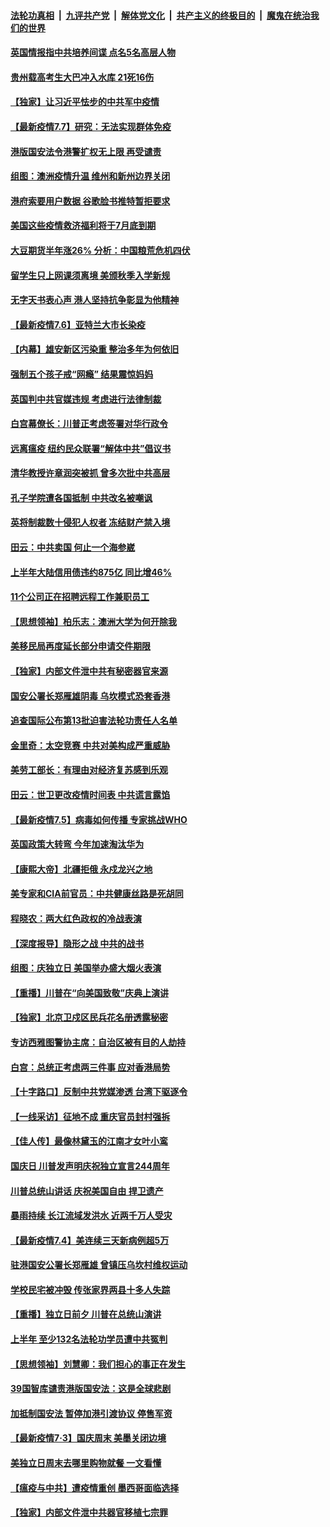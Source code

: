 ####  [法轮功真相](../../../../basic/blob/master/README.md?t=07072102) &nbsp;|&nbsp; [九评共产党](../../../../9ping.md/blob/master/README.md?t=07072102) &nbsp;|&nbsp; [解体党文化](../../../../jtdwh.md/blob/master/README.md?t=07072102)  &nbsp;|&nbsp; [共产主义的终极目的](../../../../gczydzjmd.md/blob/master/README.md?t=07072102) &nbsp;|&nbsp; [魔鬼在统治我们的世界](../../../../mgztzwmdsj.md/blob/master/README.md?t=07072102) 

#### [英国情报指中共培养间谍 点名5名高层人物](../pages/nf4514/n12238557.md?t=07072102) 

#### [贵州载高考生大巴冲入水库 21死16伤](../pages/nf4514/n12238373.md?t=07072102) 

#### [【独家】让习近平怯步的中共军中疫情](../pages/nf4514/n12231462.md?t=07072102) 

#### [【最新疫情7.7】研究：无法实现群体免疫](../pages/nf4514/n12237581.md?t=07072102) 

#### [港版国安法令港警扩权无上限 再受谴责](../pages/nf4514/n12238249.md?t=07072102) 

#### [组图：澳洲疫情升温 维州和新州边界关闭](../pages/nf4514/n12236420.md?t=07072102) 

#### [港府索要用户数据 谷歌脸书推特暂拒要求](../pages/nf4514/n12237681.md?t=07072102) 

#### [美国这些疫情救济福利将于7月底到期](../pages/nf4514/n12237422.md?t=07072102) 

#### [大豆期货半年涨26% 分析：中国粮荒危机四伏](../pages/nf4514/n12237310.md?t=07072102) 

#### [留学生只上网课须离境 美颁秋季入学新规](../pages/nf4514/n12237306.md?t=07072102) 

#### [无字天书表心声 港人坚持抗争彰显为他精神](../pages/nf4514/n12237325.md?t=07072102) 

#### [【最新疫情7.6】亚特兰大市长染疫](../pages/nf4514/n12229038.md?t=07072102) 

#### [【内幕】雄安新区污染重 整治多年为何依旧](../pages/nf4514/n12229945.md?t=07072102) 

#### [强制五个孩子戒“网瘾” 结果震惊妈妈](../pages/nf4514/n12237076.md?t=07072102) 

#### [英国判中共官媒违规 考虑进行法律制裁](../pages/nf4514/n12236722.md?t=07072102) 

#### [白宫幕僚长：川普正考虑签署对华行政令](../pages/nf4514/n12236557.md?t=07072102) 

#### [远离瘟疫 纽约民众联署“解体中共”倡议书](../pages/nf4514/n12235230.md?t=07072102) 

#### [清华教授许章润突被抓 曾多次批中共高层](../pages/nf4514/n12236051.md?t=07072102) 

#### [孔子学院遭各国抵制 中共改名被嘲讽](../pages/nf4514/n12235343.md?t=07072102) 

#### [英将制裁数十侵犯人权者 冻结财产禁入境](../pages/nf4514/n12235718.md?t=07072102) 

#### [田云：中共卖国 何止一个海参崴](../pages/nf4514/n12235165.md?t=07072102) 

#### [上半年大陆信用债违约875亿 同比增46%](../pages/nf4514/n12234787.md?t=07072102) 

#### [11个公司正在招聘远程工作兼职员工](../pages/nf4514/n12231354.md?t=07072102) 

#### [【思想领袖】柏乐志：澳洲大学为何开除我](../pages/nf4514/n12174002.md?t=07072102) 

#### [美移民局再度延长部分申请交件期限](../pages/nf4514/n12234882.md?t=07072102) 

#### [【独家】内部文件泄中共有秘密器官来源](../pages/nf4514/n12223286.md?t=07072102) 

#### [国安公署长郑雁雄阴毒 乌坎模式恐套香港](../pages/nf4514/n12234848.md?t=07072102) 

#### [追查国际公布第13批迫害法轮功责任人名单](../pages/nf4514/n12234695.md?t=07072102) 

#### [金里奇：太空竞赛 中共对美构成严重威胁](../pages/nf4514/n12234710.md?t=07072102) 

#### [美劳工部长：有理由对经济复苏感到乐观](../pages/nf4514/n12234411.md?t=07072102) 

#### [田云：世卫更改疫情时间表 中共谎言露馅](../pages/nf4514/n12233381.md?t=07072102) 

#### [【最新疫情7.5】病毒如何传播 专家挑战WHO](../pages/nf4514/n12229032.md?t=07072102) 

#### [英国政策大转弯 今年加速淘汰华为](../pages/nf4514/n12234119.md?t=07072102) 

#### [【康熙大帝】北疆拒俄 永戍龙兴之地](../pages/nf4514/n12138633.md?t=07072102) 

#### [美专家和CIA前官员：中共健康丝路是死胡同](../pages/nf4514/n12217750.md?t=07072102) 

#### [程晓农：两大红色政权的冷战表演](../pages/nf4514/n12233855.md?t=07072102) 

#### [【深度报导】隐形之战 中共的战书](../pages/nf4514/n12200980.md?t=07072102) 

#### [组图：庆独立日 美国举办盛大烟火表演](../pages/nf4514/n12233243.md?t=07072102) 

#### [【重播】川普在“向美国致敬”庆典上演讲](../pages/nf4514/n12232497.md?t=07072102) 

#### [【独家】北京卫戍区民兵花名册透露秘密](../pages/nf4514/n12165121.md?t=07072102) 

#### [专访西雅图警协主席：自治区被有目的人劫持](../pages/nf4514/n12232937.md?t=07072102) 

#### [白宫：总统正考虑两三件事 应对香港局势](../pages/nf4514/n12232772.md?t=07072102) 

#### [【十字路口】反制中共党媒渗透 台湾下驱逐令](../pages/nf4514/n12231666.md?t=07072102) 

#### [【一线采访】征地不成 重庆官员封村强拆](../pages/nf4514/n12232323.md?t=07072102) 

#### [【佳人传】最像林黛玉的江南才女叶小鸾](../pages/nf4514/n12220541.md?t=07072102) 

#### [国庆日 川普发声明庆祝独立宣言244周年](../pages/nf4514/n12232602.md?t=07072102) 

#### [川普总统山讲话 庆祝美国自由 捍卫遗产](../pages/nf4514/n12232405.md?t=07072102) 

#### [暴雨持续 长江流域发洪水 近两千万人受灾](../pages/nf4514/n12231677.md?t=07072102) 

#### [【最新疫情7.4】美连续三天新病例超5万](../pages/nf4514/n12231687.md?t=07072102) 

#### [驻港国安公署长郑雁雄 曾镇压乌坎村维权运动](../pages/nf4514/n12231125.md?t=07072102) 

#### [学校民宅被冲毁 传张家界两县十多人失踪](../pages/nf4514/n12231983.md?t=07072102) 

#### [【重播】独立日前夕 川普在总统山演讲](../pages/nf4514/n12230343.md?t=07072102) 

#### [上半年 至少132名法轮功学员遭中共冤判](../pages/nf4514/n12229828.md?t=07072102) 

#### [【思想领袖】刘慧卿：我们担心的事正在发生](../pages/nf4514/n12168811.md?t=07072102) 

#### [39国智库谴责港版国安法：这是全球悲剧](../pages/nf4514/n12231267.md?t=07072102) 

#### [加抵制国安法 暂停加港引渡协议 停售军资](../pages/nf4514/n12231196.md?t=07072102) 

#### [【最新疫情7·3】国庆周末 美墨关闭边境](../pages/nf4514/n12229080.md?t=07072102) 

#### [美独立日周末去哪里购物就餐 一文看懂](../pages/nf4514/n12230982.md?t=07072102) 

#### [【瘟疫与中共】遭疫情重创 墨西哥面临选择](../pages/nf4514/n12229138.md?t=07072102) 

#### [【独家】内部文件泄中共器官移植七宗罪](../pages/nf4514/n12190627.md?t=07072102) 

